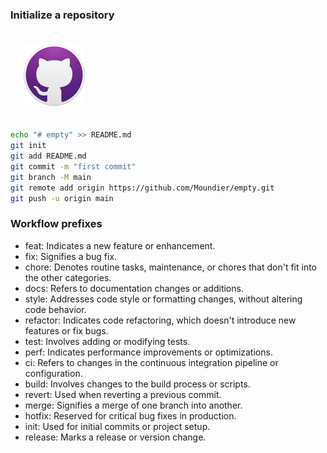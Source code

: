 ### Initialize a repository


<img style='padding: 20px;' src='../assets/github.png' width='100'/>

```sh
echo "# empty" >> README.md
git init
git add README.md
git commit -m "first commit"
git branch -M main
git remote add origin https://github.com/Moundier/empty.git
git push -u origin main
```

### Workflow prefixes
* feat: Indicates a new feature or enhancement.
* fix: Signifies a bug fix.
* chore: Denotes routine tasks, maintenance, or chores that don't fit into the other categories.
* docs: Refers to documentation changes or additions.
* style: Addresses code style or formatting changes, without altering code behavior.
* refactor: Indicates code refactoring, which doesn't introduce new features or fix bugs.
* test: Involves adding or modifying tests.
* perf: Indicates performance improvements or optimizations.
* ci: Refers to changes in the continuous integration pipeline or configuration.
* build: Involves changes to the build process or scripts.
* revert: Used when reverting a previous commit.
* merge: Signifies a merge of one branch into another.
* hotfix: Reserved for critical bug fixes in production.
* init: Used for initial commits or project setup.
* release: Marks a release or version change.
